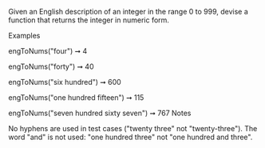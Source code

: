 Given an English description of an integer in the range 0 to 999, devise a function that returns the integer in numeric form.

Examples

engToNums("four") ➞  4

engToNums("forty") ➞ 40

engToNums("six hundred") ➞ 600

engToNums("one hundred fifteen") ➞ 115

engToNums("seven hundred sixty seven") ➞ 767
Notes

No hyphens are used in test cases ("twenty three" not "twenty-three").
The word "and" is not used: "one hundred three" not "one hundred and three".